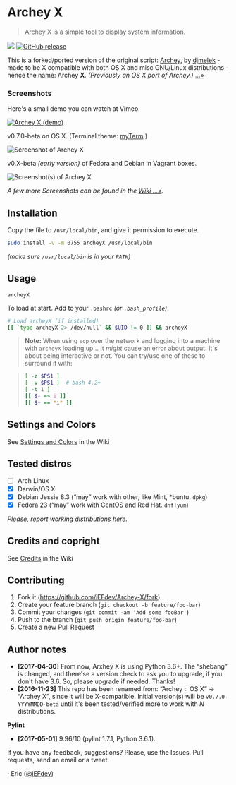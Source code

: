 # Archey X

> Archey X is a simple tool to display system information.

![][masterBadge] [![GitHub release][latestBadge]][latest]

This is a forked/ported version of the original script: [Archey][dja], by [djmelek][djm] - made to be X compatible with both OS X and misc GNU/Linux distributions - hence the name: Archey **X**. _(Previously an OS X port of Archey.)_ […»][about]


### Screenshots

Here's a small demo you can watch at Vimeo.

[![][vimeo_poster]][vimeo]


v0.7.0-beta on OS X. (Terminal theme: [myTerm][myterm].)

![][scrap]


v0.X-beta _(early version)_ of Fedora and Debian in Vagrant boxes.

![][x2]

_A few more Screenshots can be found in the [Wiki …»][scraps]._


## Installation

Copy the file to `/usr/local/bin`, and give it permission to execute.

```bash
sudo install -v -m 0755 archeyX /usr/local/bin
```

_(make sure `/usr/local/bin` is in your `PATH`)_


## Usage

    archeyX

To load at start. Add to your `.bashrc` _(or `.bash_profile`)_:

```bash
# Load archeyX (if installed)
[[ `type archeyX 2> /dev/null` && $UID != 0 ]] && archeyX
```

> **Note:** When using `scp` over the network and logging into a machine with `archeyX` loading up... It _might_ cause an error about output. It's about being interactive or not. You can try/use one of these to surround it with:

> ```bash
> [ -z $PS1 ]
> [ -v $PS1 ]  # bash 4.2+
> [ -t 1 ]
> [[ $- =~ i ]]
> [[ $- == *i* ]]
> ```


## Settings and Colors

See [Settings and Colors][prefs] in the Wiki


## Tested distros

- [ ] Arch Linux
- [x] Darwin/OS X
- [x] Debian Jessie 8.3 (“may” work with other, like Mint, *buntu. `dpkg`)
- [x] Fedora 23 (“may” work with CentOS and Red Hat. `dnf|yum`)

_Please, report working distributions [here][iss1]._


## Credits and copright

See [Credits][credits] in the Wiki


## Contributing

1. Fork it (<https://github.com/iEFdev/Archey-X/fork>)
2. Create your feature branch (`git checkout -b feature/foo-bar`)
3. Commit your changes (`git commit -am 'Add some fooBar'`)
4. Push to the branch (`git push origin feature/foo-bar`)
5. Create a new Pull Request


## Author notes

-	**[2017-04-30]** From now, Arxhey X is using Python 3.6+. The “shebang” is changed, and there'se a version check to ask you to upgrade, if you don't have 3.6. So, please upgrade if needed. Thanks!
-	**[2016-11-23]** This repo has been renamed from: “Archey :: OS X” -> “Archey X”, since it will be X-compatible. Initial version(s) will be `v0.7.0-YYYYMMDD-beta` until it's been tested/verified more to work with _N_ distributions.

**Pylint**

-	**[2017-05-01]** 9.96/10 (pylint 1.7.1, Python 3.6.1).


If you have any feedback, suggestions? Please, use the Issues, Pull requests, send an email or a tweet.

· Eric ([@iEFdev][twitter])

<!-- Markdown: link & image dfn's -->
[licenseBadge]: https://img.shields.io/github/license/iEFdev/Archey-X.svg?style=plastic
[masterBadge]: https://img.shields.io/badge/master-v0.8--beta-778899.svg?style=plastic
[latestBadge]: https://img.shields.io/github/release/iEFdev/Archey-X.svg?style=plastic
[latest]: https://github.com/iEFdev/Archey-X/releases/latest "Latest release"
[dja]: https://github.com/djmelik/archey "Archey"
[djm]: https://github.com/djmelik "Melik Manukyan"
[vimeo]: https://vimeo.com/217440806 "Archey X (demo)"
[vimeo_poster]: https://raw.githubusercontent.com/iEFdev/Archey-X/master/images/vimeo_poster.png "Archey X (demo)"
[scrap]: https://raw.githubusercontent.com/iEFdev/Archey-X/master/images/screenshot.png "Screenshot of Archey X"
[scraps]: https://github.com/iEFdev/Archey-X/wiki/Screenshots "More Screenshots"
[x2]: https://github.com/iEFdev/Archey-X/wiki/_Images/screenshot_x2.png "Screenshot(s) of Archey X"
[myterm]: https://github.com/iEFdev/myTerm "My Terminal theme"
[about]: https://github.com/iEFdev/Archey-X/wiki/About "About Archey X"
[credits]: https://github.com/iEFdev/Archey-X/wiki/Credits "Credits and copyright"
[prefs]: https://github.com/iEFdev/Archey-X/wiki/Settings-and-Colors "Settings and Colors"
[iss1]: https://github.com/iEFdev/Archey-X/issues/1#issue-191799189 "Verify distributions"
[twitter]: https://twitter.com/iEFdev
